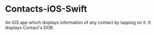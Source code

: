 # Contacts-iOS-Swift
An iOS app which displays information  of any contact by tapping on it.
It displays Contact's DOB.
